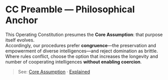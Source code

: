 <!-- status: stub; target: 150+ words -->
# CC Preamble — Philosophical Anchor

This Operating Constitution presumes the **Core Assumption**: that purpose itself evolves.  
Accordingly, our procedures prefer **congruence**—the preservation and empowerment of diverse intelligences—and reject domination as brittle.  
Where rules conflict, choose the option that increases the longevity and number of cooperating intelligences **without enabling coercion**.

> See: [Core Assumption](../philosophy/Core_Assumption.md) · [Explained](../philosophy/Core_Assumption_Explained.md)
